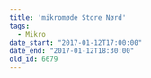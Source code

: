 ```yaml
---
title: 'mikromøde Store Nørd'
tags:
  - Mikro
date_start: "2017-01-12T17:00:00"
date_end: "2017-01-12T18:30:00"
old_id: 6679
---
```

